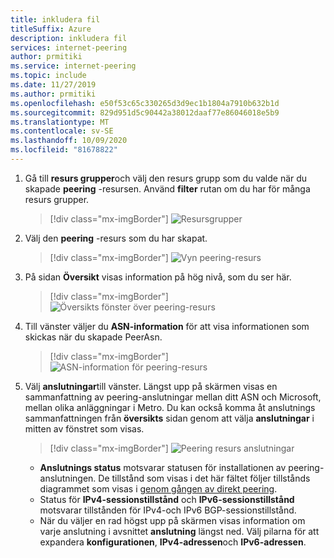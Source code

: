 ```yaml
---
title: inkludera fil
titleSuffix: Azure
description: inkludera fil
services: internet-peering
author: prmitiki
ms.service: internet-peering
ms.topic: include
ms.date: 11/27/2019
ms.author: prmitiki
ms.openlocfilehash: e50f53c65c330265d3d9ec1b1804a7910b632b1d
ms.sourcegitcommit: 829d951d5c90442a38012daaf77e86046018e5b9
ms.translationtype: MT
ms.contentlocale: sv-SE
ms.lasthandoff: 10/09/2020
ms.locfileid: "81678822"
---
```

1. Gå till **resurs grupper**och välj den resurs grupp som du valde när du skapade **peering** -resursen. Använd **filter** rutan om du har för många resurs grupper.

    > [!div class="mx-imgBorder"]
    > ![Resursgrupper](../media/setup-direct-get-resourcegroup.png)

1. Välj den **peering** -resurs som du har skapat.

    > [!div class="mx-imgBorder"]
    > ![Vyn peering-resurs](../media/setup-direct-get-open.png)

1. På sidan **Översikt** visas information på hög nivå, som du ser här.

    > [!div class="mx-imgBorder"]
    > ![Översikts fönster över peering-resurs](../media/setup-direct-get-overview.png)

1. Till vänster väljer du **ASN-information** för att visa informationen som skickas när du skapade PeerAsn.

    > [!div class="mx-imgBorder"]
    > ![ASN-information för peering-resurs](../media/setup-direct-get-asninfo.png)

1. Välj **anslutningar**till vänster. Längst upp på skärmen visas en sammanfattning av peering-anslutningar mellan ditt ASN och Microsoft, mellan olika anläggningar i Metro. Du kan också komma åt anslutnings sammanfattningen från **översikts** sidan genom att välja **anslutningar** i mitten av fönstret som visas.

    > [!div class="mx-imgBorder"]
    > ![Peering resurs anslutningar](../media/setup-direct-get-connectionssummary.png)

    * **Anslutnings status** motsvarar statusen för installationen av peering-anslutningen. De tillstånd som visas i det här fältet följer tillstånds diagrammet som visas i [genom gången av direkt peering](../walkthrough-direct-all.md).
    * Status för **IPv4-sessionstillstånd** och **IPv6-sessionstillstånd** motsvarar tillstånden för IPv4-och IPv6 BGP-sessionstillstånd. 
    * När du väljer en rad högst upp på skärmen visas information om varje anslutning i avsnittet **anslutning** längst ned. Välj pilarna för att expandera **konfigurationen**, **IPv4-adressen**och **IPv6-adressen**.
